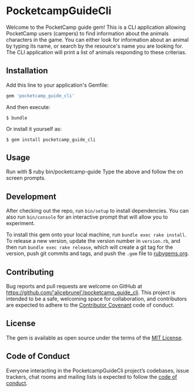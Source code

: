 # PocketcampGuideCli

Welcome to the PocketCamp guide gem! This is a CLI application allowing PocketCamp users (campers) to find information about the animals characters in the game. You can either look for information about an animal by typing its name, or search by the resource's name you are looking for. The CLI application will print a list of animals responding to these criterias.

## Installation

Add this line to your application's Gemfile:

```ruby
gem 'pocketcamp_guide_cli'
```

And then execute:

    $ bundle

Or install it yourself as:

    $ gem install pocketcamp_guide_cli

## Usage

Run with 
    $ ruby bin/pocketcamp-guide
Type the above and follow the on screen prompts.

## Development

After checking out the repo, run `bin/setup` to install dependencies. You can also run `bin/console` for an interactive prompt that will allow you to experiment.

To install this gem onto your local machine, run `bundle exec rake install`. To release a new version, update the version number in `version.rb`, and then run `bundle exec rake release`, which will create a git tag for the version, push git commits and tags, and push the `.gem` file to [rubygems.org](https://rubygems.org).

## Contributing

Bug reports and pull requests are welcome on GitHub at https://github.com/'alicebrunel'/pocketcamp_guide_cli. This project is intended to be a safe, welcoming space for collaboration, and contributors are expected to adhere to the [Contributor Covenant](http://contributor-covenant.org) code of conduct.

## License

The gem is available as open source under the terms of the [MIT License](https://opensource.org/licenses/MIT).

## Code of Conduct

Everyone interacting in the PocketcampGuideCli project’s codebases, issue trackers, chat rooms and mailing lists is expected to follow the [code of conduct](https://github.com/'alicebrunel'/pocketcamp_guide_cli/blob/master/CODE_OF_CONDUCT.md).
